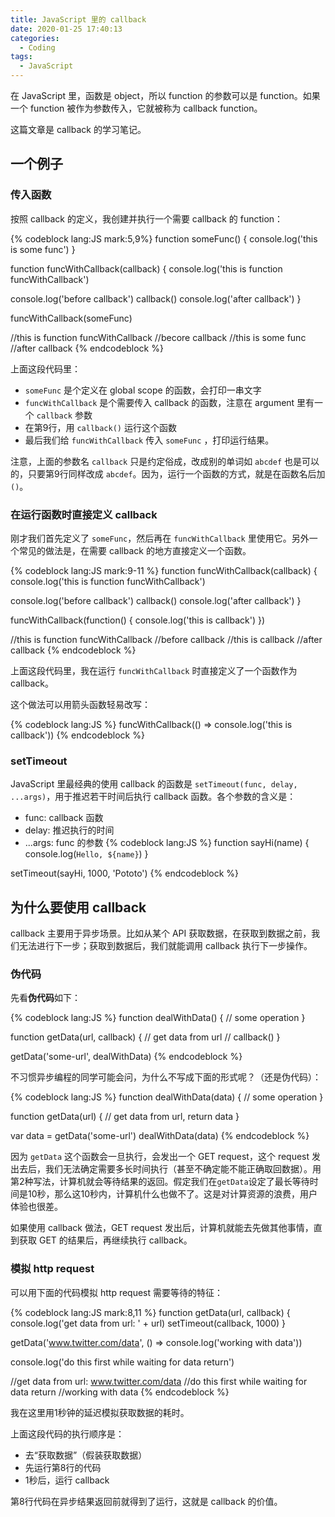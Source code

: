 ```yaml
---
title: JavaScript 里的 callback
date: 2020-01-25 17:40:13
categories:
  - Coding
tags:
  - JavaScript
---
```


在 JavaScript 里，函数是 object，所以 function 的参数可以是 function。如果一个 function 被作为参数传入，它就被称为 callback function。

这篇文章是 callback 的学习笔记。

<!-- more -->

## 一个例子

### 传入函数

按照 callback 的定义，我创建并执行一个需要 callback 的 function：

{% codeblock lang:JS mark:5,9%}
function someFunc() {
  console.log('this is some func')
}

function funcWithCallback(callback) {
  console.log('this is function funcWithCallback')

  console.log('before callback')
  callback()
  console.log('after callback')
}

funcWithCallback(someFunc)

//this is function funcWithCallback
//becore callback
//this is some func
//after callback
{% endcodeblock %}

上面这段代码里：
- `someFunc` 是个定义在 global scope 的函数，会打印一串文字
- `funcWithCallback` 是个需要传入 callback 的函数，注意在 argument 里有一个 `callback` 参数
- 在第9行，用 `callback()` 运行这个函数
- 最后我们给 `funcWithCallback` 传入 `someFunc` ，打印运行结果。

注意，上面的参数名 `callback` 只是约定俗成，改成别的单词如 `abcdef` 也是可以的，只要第9行同样改成 `abcdef`。因为，运行一个函数的方式，就是在函数名后加`()`。

### 在运行函数时直接定义 callback

刚才我们首先定义了 `someFunc`，然后再在 `funcWithCallback` 里使用它。另外一个常见的做法是，在需要 callback 的地方直接定义一个函数。

{% codeblock lang:JS mark:9-11 %}
function funcWithCallback(callback) {
  console.log('this is function funcWithCallback')

  console.log('before callback')
  callback()
  console.log('after callback')
}

funcWithCallback(function() {
  console.log('this is callback')
})

//this is function funcWithCallback
//before callback
//this is callback
//after callback
{% endcodeblock %}

上面这段代码里，我在运行 `funcWithCallback` 时直接定义了一个函数作为 callback。

这个做法可以用箭头函数轻易改写：

{% codeblock lang:JS %}
funcWithCallback(() => console.log('this is callback'))
{% endcodeblock %}

### setTimeout

JavaScript 里最经典的使用 callback 的函数是 `setTimeout(func, delay, ...args)`，用于推迟若干时间后执行 callback 函数。各个参数的含义是：
- func: callback 函数
- delay: 推迟执行的时间
- ...args: func 的参数
{% codeblock lang:JS %}
function sayHi(name) {
  console.log(`Hello, ${name}`)
}

setTimeout(sayHi, 1000, 'Pototo')
{% endcodeblock %}


## 为什么要使用 callback

callback 主要用于异步场景。比如从某个 API 获取数据，在获取到数据之前，我们无法进行下一步；获取到数据后，我们就能调用 callback 执行下一步操作。

### 伪代码

先看**伪代码**如下：

{% codeblock lang:JS %}
function dealWithData() {
  // some operation
}

function getData(url, callback) {
  // get data from url
  // callback()
}

getData('some-url', dealWithData)
{% endcodeblock %}

不习惯异步编程的同学可能会问，为什么不写成下面的形式呢？（还是伪代码）：

{% codeblock lang:JS %}
function dealWithData(data) {
  // some operation
}

function getData(url) {
  // get data from url, return data
}

var data = getData('some-url')
dealWithData(data)
{% endcodeblock %}

因为 `getData` 这个函数会一旦执行，会发出一个 GET request，这个 request 发出去后，我们无法确定需要多长时间执行（甚至不确定能不能正确取回数据）。用第2种写法，计算机就会等待结果的返回。假定我们在`getData`设定了最长等待时间是10秒，那么这10秒内，计算机什么也做不了。这是对计算资源的浪费，用户体验也很差。

如果使用 callback 做法，GET request 发出后，计算机就能去先做其他事情，直到获取 GET 的结果后，再继续执行 callback。

### 模拟 http request

可以用下面的代码模拟 http request 需要等待的特征：

{% codeblock lang:JS mark:8,11 %}
function getData(url, callback) {
  console.log('get data from url: ' + url)
  setTimeout(callback, 1000)
}

getData('www.twitter.com/data', () => console.log('working with data'))

console.log('do this first while waiting for data return')

//get data from url: www.twitter.com/data
//do this first while waiting for data return
//working with data
{% endcodeblock %}

我在这里用1秒钟的延迟模拟获取数据的耗时。

上面这段代码的执行顺序是：
- 去“获取数据”（假装获取数据）
- 先运行第8行的代码
- 1秒后，运行 callback

第8行代码在异步结果返回前就得到了运行，这就是 callback 的价值。
